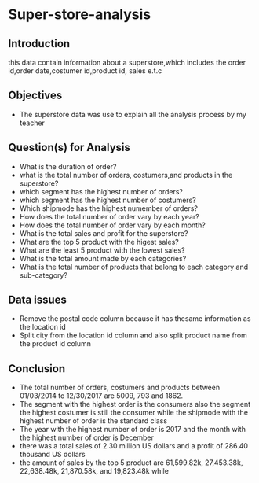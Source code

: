 # Super-store-analysis
## Introduction
this data contain information about a superstore,which includes the order id,order date,costumer id,product id, sales e.t.c
## Objectives
- The superstore data was use to explain all the analysis process by my teacher
## Question(s) for Analysis
- What is the duration of order?
- what is the total number of orders, costumers,and products in the superstore?
- which segment has the highest number of orders?
- which segment has the highest number of costumers?
- Which shipmode has the highest numember of orders?
- How does the total number of order vary by each year?
- How does the total number of order vary by each month?
- What is the total sales and profit for the superstore?
- What are the top 5 product with the higest sales?
- What are the least 5 product with the lowest sales?
- What is the total amount made by each categories?
- What is the total number of products that belong to each category and sub-category?
## Data issues
- Remove the postal code column because it has thesame information as the location id
- Split city from the location id column and also split product name from the product id column
## Conclusion
- The total number of orders, costumers and products between 01/03/2014 to 12/30/2017 are 5009, 793 and 1862.
- The segment with the highest order is the consumers also the segment the highest costumer is still the consumer while the shipmode with the highest number of order is the standard class
- The year with the highest number of order is 2017 and the month with the highest number of order is December
- there was a total sales of 2.30 million US dollars and a profit of 286.40 thousand US dollars
- the amount of sales by the top 5 product are 61,599.82k, 27,453.38k, 22,638.48k, 21,870.58k, and 19,823.48k while

